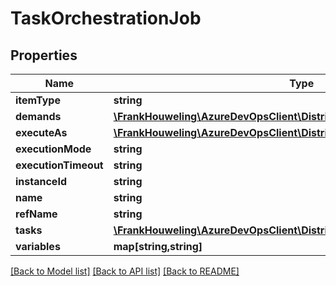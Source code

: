 # TaskOrchestrationJob

## Properties
Name | Type | Description | Notes
------------ | ------------- | ------------- | -------------
**itemType** | **string** |  | [optional] 
**demands** | [**\FrankHouweling\AzureDevOpsClient\DistributedTask\Model\Demand[]**](Demand.md) |  | [optional] 
**executeAs** | [**\FrankHouweling\AzureDevOpsClient\DistributedTask\Model\IdentityRef**](IdentityRef.md) |  | [optional] 
**executionMode** | **string** |  | [optional] 
**executionTimeout** | **string** |  | [optional] 
**instanceId** | **string** |  | [optional] 
**name** | **string** |  | [optional] 
**refName** | **string** |  | [optional] 
**tasks** | [**\FrankHouweling\AzureDevOpsClient\DistributedTask\Model\TaskInstance[]**](TaskInstance.md) |  | [optional] 
**variables** | **map[string,string]** |  | [optional] 

[[Back to Model list]](../README.md#documentation-for-models) [[Back to API list]](../README.md#documentation-for-api-endpoints) [[Back to README]](../README.md)


